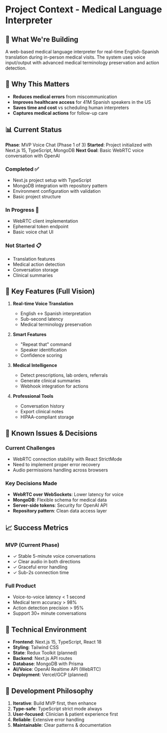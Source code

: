 # Project Context - Medical Language Interpreter

## 🎯 What We're Building

A web-based medical language interpreter for real-time English-Spanish translation during in-person medical visits. The system uses voice input/output with advanced medical terminology preservation and action detection.

## 🏥 Why This Matters

- **Reduces medical errors** from miscommunication
- **Improves healthcare access** for 41M Spanish speakers in the US
- **Saves time and cost** vs scheduling human interpreters
- **Captures medical actions** for follow-up care

## 📊 Current Status

**Phase**: MVP Voice Chat (Phase 1 of 3)
**Started**: Project initialized with Next.js 15, TypeScript, MongoDB
**Next Goal**: Basic WebRTC voice conversation with OpenAI

### Completed ✅
- Next.js project setup with TypeScript
- MongoDB integration with repository pattern
- Environment configuration with validation
- Basic project structure

### In Progress 🔄
- WebRTC client implementation
- Ephemeral token endpoint
- Basic voice chat UI

### Not Started 📋
- Translation features
- Medical action detection
- Conversation storage
- Clinical summaries

## 🎪 Key Features (Full Vision)

1. **Real-time Voice Translation**
   - English ↔ Spanish interpretation
   - Sub-second latency
   - Medical terminology preservation

2. **Smart Features**
   - "Repeat that" command
   - Speaker identification
   - Confidence scoring

3. **Medical Intelligence**
   - Detect prescriptions, lab orders, referrals
   - Generate clinical summaries
   - Webhook integration for actions

4. **Professional Tools**
   - Conversation history
   - Export clinical notes
   - HIPAA-compliant storage

## 🚧 Known Issues & Decisions

### Current Challenges
- WebRTC connection stability with React StrictMode
- Need to implement proper error recovery
- Audio permissions handling across browsers

### Key Decisions Made
- **WebRTC over WebSockets**: Lower latency for voice
- **MongoDB**: Flexible schema for medical data
- **Server-side tokens**: Security for OpenAI API
- **Repository pattern**: Clean data access layer

## 📈 Success Metrics

### MVP (Current Phase)
- ✓ Stable 5-minute voice conversations
- ✓ Clear audio in both directions  
- ✓ Graceful error handling
- ✓ Sub-2s connection time

### Full Product
- Voice-to-voice latency < 1 second
- Medical term accuracy > 98%
- Action detection precision > 95%
- Support 30+ minute conversations

## 🔧 Technical Environment

- **Frontend**: Next.js 15, TypeScript, React 18
- **Styling**: Tailwind CSS
- **State**: Redux Toolkit (planned)
- **Backend**: Next.js API routes
- **Database**: MongoDB with Prisma
- **AI/Voice**: OpenAI Realtime API (WebRTC)
- **Deployment**: Vercel/GCP (planned)

## 🎨 Development Philosophy

1. **Iterative**: Build MVP first, then enhance
2. **Type-safe**: TypeScript strict mode always
3. **User-focused**: Clinician & patient experience first
4. **Reliable**: Extensive error handling
5. **Maintainable**: Clear patterns & documentation